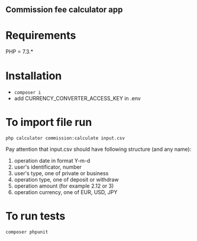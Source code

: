 ## Commission fee calculator app

# Requirements
PHP = 7.3.*

# Installation
- `composer i`
- add CURRENCY_CONVERTER_ACCESS_KEY in .env

# To import file run
`php calculator commission:calculate input.csv`

Pay attention that input.csv should have following structure (and any name):

1) operation date in format Y-m-d
2) user's identificator, number
3) user's type, one of private or business
4) operation type, one of deposit or withdraw
5) operation amount (for example 2.12 or 3)
6) operation currency, one of EUR, USD, JPY

# To run tests
`composer phpunit`
